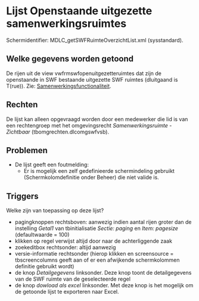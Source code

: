 # Lijst Openstaande uitgezette samenwerkingsruimtes

Schermidentifier: MDLC_getSWFRuimteOverzichtList.xml (sysstandard).

## Welke gegevens worden getoond

De rijen uit de view vwfrmswfopenuitgezetteruimtes dat zijn de openstaande in SWF bestaande uitgezette SWF ruimtes (dluitgaand is T(rue)).
Zie: [Samenwerkingsfunctionaliteit](../../../../instellen_inrichten/samenwerkingsfunctionaliteit.md).

## Rechten

De lijst kan alleen opgevraagd worden door een medewerker die lid is van een rechtengroep met het omgevingsrecht _Samenwerkingsruimte - Zichtbaar_ (tbomgrechten.dlcomgswfvsb).

## Problemen

- De lijst geeft een foutmelding:
  - Er is mogelijk een zelf gedefinieerde schermindeling gebruikt (Schermkolomdefinitie onder Beheer) die niet valide is.

## Triggers

Welke zijn van toepassing op deze lijst?

- pagingknoppen rechtsboven: aanwezig indien aantal rijen groter dan de instelling _Getal1_ van tbinitialisatie _Sectie: paging_ en _Item: pagesize_ (defaultwaarde = 100)
- klikken op regel verwijst altijd door naar de achterliggende zaak
- zoekeditbox rechtsonder: altijd aanwezig
- versie-informatie rechtsonder (hierop klikken en screensource = tbscreencolumns geeft aan of er een afwijkende schermkolommen definitie gebruikt wordt)
- de knop _Detailgegevens_ linksonder. Deze knop toont de detailgegevens van de SWF ruimte van de geselecteerde regel
- de knop _dowload als excel_ linksonder. Met deze knop is het mogelijk om de getoonde lijst te exporteren naar Excel.

